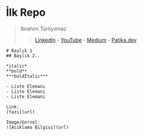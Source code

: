 # İlk Repo
> İbrahim Türkyılmaz
> > [LinkedIn](https://www.linkedin.com/in/ibrahim-turkyilmaz-68a188253/) - [YouTube](https://www.youtube.com/channel/UCqA4Fv2aGa1LKkLjY1C7u7w) - [Medium](https://medium.com/@ibrahimtrkylmz632) - [Patika.dev](https://app.patika.dev/ibrahimt)

```
# Başlık 1
## Başlık 2.. 

*italic* 
**bold**
***boldItalic***

- Liste Elemanı
- Liste Elemanı
- Liste Elemanı

Link:
[Yazi](url)

Image/Gorsel:
![Aciklama Bilgisi](url)
```


